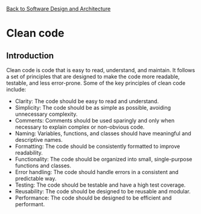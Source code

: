 [Back to Software Design and Architecture](topics/software-design-and-architecture/software-design-and-architecture.md)
# Clean code

## Introduction

Clean code is code that is easy to read, understand, and maintain. It follows a set of principles that are designed to make the code more readable, testable, and less error-prone. Some of the key principles of clean code include:

- Clarity: The code should be easy to read and understand.
- Simplicity: The code should be as simple as possible, avoiding unnecessary complexity.
- Comments: Comments should be used sparingly and only when necessary to explain complex or non-obvious code.
- Naming: Variables, functions, and classes should have meaningful and descriptive names.
- Formatting: The code should be consistently formatted to improve readability.
- Functionality: The code should be organized into small, single-purpose functions and classes.
- Error handling: The code should handle errors in a consistent and predictable way.
- Testing: The code should be testable and have a high test coverage.
- Reusability: The code should be designed to be reusable and modular.
- Performance: The code should be designed to be efficient and performant.
